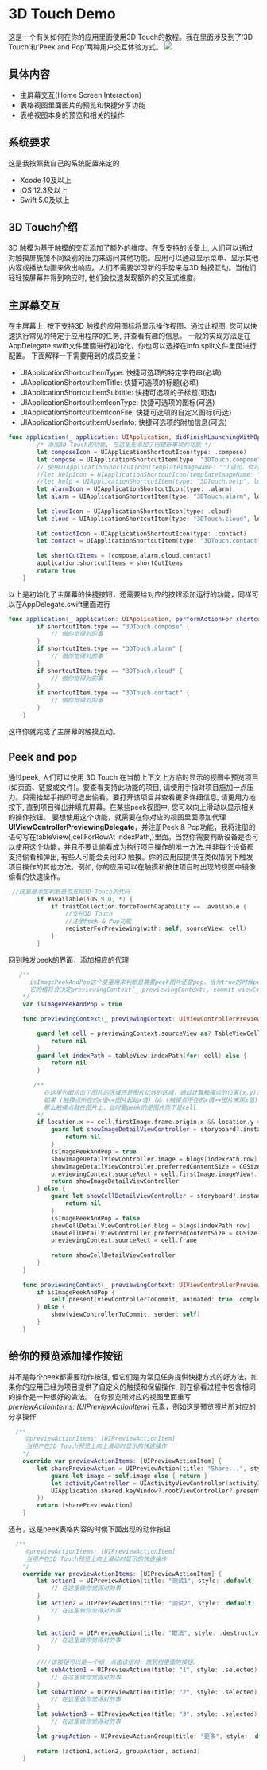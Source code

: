 # 3D Touch Demo
这是一个有关如何在你的应用里面使用3D Touch的教程。我在里面涉及到了‘3D Touch’和‘Peek and Pop’两种用户交互体验方式。
![](https://github.com/HuangRunHua/3DTouchDemo/blob/master/3DTouchDemo/demoPicture.jpg)
## 具体内容
- 主屏幕交互(Home Screen Interaction)
- 表格视图里面图片的预览和快捷分享功能
- 表格视图本身的预览和相关的操作

## 系统要求
这是我按照我自己的系统配置来定的
- Xcode 10及以上
- iOS 12.3及以上
- Swift 5.0及以上

## 3D Touch介绍
3D 触摸为基于触摸的交互添加了额外的维度。在受支持的设备上, 人们可以通过对触摸屏施加不同级别的压力来访问其他功能。应用可以通过显示菜单、显示其他内容或播放动画来做出响应。人们不需要学习新的手势来与3D 触摸互动。当他们轻轻按屏幕并得到响应时, 他们会快速发现额外的交互式维度。

## 主屏幕交互
在主屏幕上, 按下支持3D 触摸的应用图标将显示操作视图。通过此视图, 您可以快速执行常见的特定于应用程序的任务, 并查看有趣的信息。
一般的实现方法是在AppDelegate.swift文件里面进行初始化，你也可以选择在info.split文件里面进行配置。
下面解释一下需要用到的成员变量：
- UIApplicationShortcutItemType: 快捷可选项的特定字符串(必填)
- UIApplicationShortcutItemTitle: 快捷可选项的标题(必填)
- UIApplicationShortcutItemSubtitle: 快捷可选项的子标题(可选)
- UIApplicationShortcutItemIconType: 快捷可选项的图标(可选)
- UIApplicationShortcutItemIconFile: 快捷可选项的自定义图标(可选)
- UIApplicationShortcutItemUserInfo: 快捷可选项的附加信息(可选)
```swift
func application(_ application: UIApplication, didFinishLaunchingWithOptions launchOptions: [UIApplication.LaunchOptionsKey: Any]?) -> Bool {
        /* 添加3D Touch的功能, 在这里先添加了创建新事项的功能 */
        let composeIcon = UIApplicationShortcutIcon(type: .compose)
        let compose = UIApplicationShortcutItem(type: "3DTouch.compose", localizedTitle: "新建博客", localizedSubtitle: nil, icon: composeIcon, userInfo: nil)
        // 使用UIApplicationShortcutIcon(templateImageName: "")语句，你可以添加你自己的图标，在这里我们不用
        //let helpIcon = UIApplicationShortcutIcon(templateImageName: "help")
        //let help = UIApplicationShortcutItem(type: "3DTouch.help", localizedTitle: "帮助", localizedSubtitle: nil, icon: helpIcon, userInfo: nil)
        let alarmIcon = UIApplicationShortcutIcon(type: .alarm)
        let alarm = UIApplicationShortcutItem(type: "3DTouch.alarm", localizedTitle: "设定闹钟", localizedSubtitle: nil, icon: alarmIcon, userInfo: nil)
        
        let cloudIcon = UIApplicationShortcutIcon(type: .cloud)
        let cloud = UIApplicationShortcutItem(type: "3DTouch.cloud", localizedTitle: "查看云端", localizedSubtitle: nil, icon: cloudIcon, userInfo: nil)
        
        let contactIcon = UIApplicationShortcutIcon(type: .contact)
        let contact = UIApplicationShortcutItem(type: "3DTouch.contact", localizedTitle: "个人中心", localizedSubtitle: nil, icon: contactIcon, userInfo: nil)
        
        let shortCutItems = [compose,alarm,cloud,contact]
        application.shortcutItems = shortCutItems
        return true
    }
```
以上是初始化了主屏幕的快捷按钮，还需要给对应的按钮添加运行的功能，同样可以在AppDelegate.swift里面进行
```swift
func application(_ application: UIApplication, performActionFor shortcutItem: UIApplicationShortcutItem, completionHandler: @escaping (Bool) -> Void) {
        if shortcutItem.type == "3DTouch.compose" {
            // 做你觉得对的事
        }
        if shortcutItem.type == "3DTouch.alarm" {
            // 做你觉得对的事
        }
        if shortcutItem.type == "3DTouch.cloud" {
            // 做你觉得对的事
        }
        if shortcutItem.type == "3DTouch.contact" {
            // 做你觉得对的事
        }
    }
```
这样你就完成了主屏幕的触摸互动。

## Peek and pop
通过peek, 人们可以使用 3D Touch 在当前上下文上方临时显示的视图中预览项目 (如页面、链接或文件)。要查看支持此功能的项目, 请使用手指对项目施加一点压力。只需抬起手指即可退出偷看。要打开该项目并查看更多详细信息, 请更用力地按下, 直到项目弹出并填充屏幕。在某些peek视图中, 您可以向上滑动以显示相关的操作按钮。
要想使用这个功能，就需要在你对应的视图里面添加代理**UIViewControllerPreviewingDelegate**，并注册Peek & Pop功能，我将注册的语句写在tableView(,cellForRowAt indexPath,)里面。当然你需要判断设备是否可以使用这个功能，并且不要让偷看成为执行项目操作的唯一方法.并非每个设备都支持偷看和弹出, 有些人可能会关闭3D 触摸。你的应用应提供在类似情况下触发项目操作的其他方法。例如, 你的应用可以在触摸和按住项目时出现的视图中镜像偷看的快速操作。
```swift
 //这里是添加判断是否支持3D Touch的代码
        if #available(iOS 9.0, *) {
            if traitCollection.forceTouchCapability == .available {
                //支持3D Touch
                //注册Peek & Pop功能
                registerForPreviewing(with: self, sourceView: cell)
            }
        }
```
回到触发peek的界面，添加相应的代理
```swift
   /**
      isImagePeekAndPop这个变量用来判断是需要peek图片还是pop，当为true的时候peek图片
      它的值将会决定previewingContext(_ previewingContext:, commit viewControllerToCommit)里面使用show()还是present()
    */
    var isImagePeekAndPop = true
    
    func previewingContext(_ previewingContext: UIViewControllerPreviewing, viewControllerForLocation location: CGPoint) -> UIViewController? {

        guard let cell = previewingContext.sourceView as? TableViewCell else {
            return nil
        }
        guard let indexPath = tableView.indexPath(for: cell) else {
            return nil
        }
        
       /**
          在这里判断点击了图片的区域还是图片以外的区域，通过计算触摸点的位置(x,y)来判断
          如果 (触摸点所在的x值<=图片起始x值) && (触摸点所在的x值>=图片末尾x值) && (触摸点所在的y值<=图片起始y值) && (触摸点所在的y值>=图片末尾y值)
          那么触摸点就在图片上，此时要peek的是图片而不是cell
        */
        if location.x >= cell.firstImage.frame.origin.x && location.y >= cell.firstImage.frame.origin.y && location.y <= cell.firstImage.frame.origin.y + cell.firstImage.frame.height && location.x <= cell.firstImage.frame.origin.x + cell.firstImage.frame.width {
            guard let showImageDetailViewController = storyboard?.instantiateViewController(withIdentifier: "ShowDetailImageStoryboard") as? detailImageViewController else {
                return nil
            }
            isImagePeekAndPop = true
            showImageDetailViewController.image = blogs[indexPath.row].image
            showImageDetailViewController.preferredContentSize = CGSize(width: 0.0, height: 360.0)
            previewingContext.sourceRect = cell.firstImage.imageView!.frame
            return showImageDetailViewController
        } else {
            guard let showCellDetailViewController = storyboard?.instantiateViewController(withIdentifier: "ShowDetailCellStoryboard") as? detailCellTableViewController else {
                return nil
            }
            isImagePeekAndPop = false
            showCellDetailViewController.blog = blogs[indexPath.row]
            showCellDetailViewController.preferredContentSize = CGSize(width: 0.0, height: 420.0)
            previewingContext.sourceRect = cell.frame
            
            return showCellDetailViewController
        }
    }
    
    func previewingContext(_ previewingContext: UIViewControllerPreviewing, commit viewControllerToCommit: UIViewController) {
        if isImagePeekAndPop {
            self.present(viewControllerToCommit, animated: true, completion: nil)
        } else {
            show(viewControllerToCommit, sender: self)
        }
    }
```

## 给你的预览添加操作按钮
并不是每个peek都需要动作按钮, 但它们是为常见任务提供快捷方式的好方法。如果你的应用已经为项目提供了自定义的触摸和保留操作, 则在偷看过程中包含相同的操作是一种很好的做法。
在你预览所对应的视图里面重写 *previewActionItems: [UIPreviewActionItem]* 元素，例如这是预览照片所对应的分享操作
```swift
  /**
     @previewActionItems: [UIPreviewActionItem]
     当用户在3D Touch预览上向上滑动时显示的快速操作
    */
    override var previewActionItems: [UIPreviewActionItem] {
        let sharePreviewAction = UIPreviewAction(title: "Share...", style: .default, handler: {(_, _) in
            guard let image = self.image else { return }
            let activityController = UIActivityViewController(activityItems: [image], applicationActivities: nil)
            UIApplication.shared.keyWindow?.rootViewController?.present(activityController, animated: true, completion: nil)
        })
        return [sharePreviewAction]
    }
```
还有，这是peek表格内容的时候下面出现的动作按钮
```swift
  /**
     @previewActionItems: [UIPreviewActionItem]
     当用户在3D Touch预览上向上滑动时显示的快速操作
    */
    override var previewActionItems: [UIPreviewActionItem] {
        let action1 = UIPreviewAction(title: "测试1", style: .default) { (_, _) in
            // 在这里做你觉得对的事
        }
        let action2 = UIPreviewAction(title: "测试2", style: .default) { (_, _) in
            // 在这里做你觉得对的事
        }
        
        let action3 = UIPreviewAction(title: "取消", style: .destructive) { (_, _) in
            // 在这里做你觉得对的事
        }
        
        ////该按钮可以是一个组，点击该组时，跳到组里面的按钮。
        let subAction1 = UIPreviewAction(title: "1", style: .selected) { (_, _) in
            // 在这里做你觉得对的事
        }
        let subAction2 = UIPreviewAction(title: "2", style: .selected) { (_, _) in
            // 在这里做你觉得对的事
        }
        let subAction3 = UIPreviewAction(title: "3", style: .selected) { (_, _) in
            // 在这里做你觉得对的事
        }
        let groupAction = UIPreviewActionGroup(title: "更多", style: .default, actions: [subAction1, subAction2, subAction3])
        
        return [action1,action2, groupAction, action3]
    }
```



















